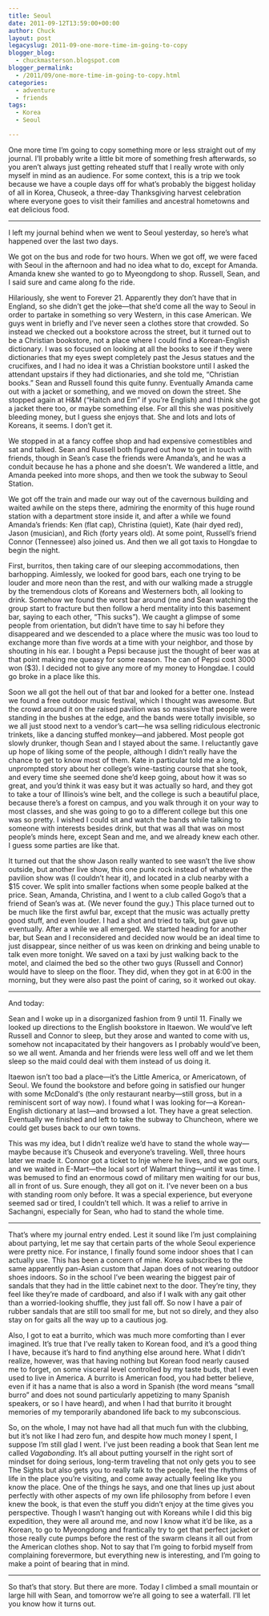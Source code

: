 ```yaml
---
title: Seoul
date: 2011-09-12T13:59:00+00:00
author: Chuck
layout: post
legacyslug: 2011-09-one-more-time-im-going-to-copy
blogger_blog:
  - chuckmasterson.blogspot.com
blogger_permalink:
  - /2011/09/one-more-time-im-going-to-copy.html
categories:
  - adventure
  - friends
tags:
  - Korea
  - Seoul

---
```

One more time I’m going to copy something more or less straight out of my
journal. I’ll probably write a little bit more of something fresh afterwards,
so you aren’t always just getting reheated stuff that I really wrote with only
myself in mind as an audience. For some context, this is a trip we took because
we have a couple days off for what’s probably the biggest holiday of all in
Korea, Chuseok, a three-day Thanksgiving harvest celebration where everyone
goes to visit their families and ancestral hometowns and eat delicious food. 

* * *

I left my journal behind when we went to Seoul yesterday, so here’s what
happened over the last two days.

We got on the bus and rode for two hours. When we got off, we were faced with
Seoul in the afternoon and had no idea what to do, except for Amanda. Amanda
knew she wanted to go to Myeongdong to shop. Russell, Sean, and I said sure and
came along fo the ride.

Hilariously, she went to Forever 21. Apparently they don’t have that in
England, so she didn’t get the joke—that she’d come all the way to Seoul in
order to partake in something so very Western, in this case American. We guys
went in briefly and I’ve never seen a clothes store that crowded. So instead we
checked out a bookstore across the street, but it turned out to be a Christian
bookstore, not a place where I could find a Korean-English dictionary. I was so
focused on looking at all the books to see if they were dictionaries that my
eyes swept completely past the Jesus statues and the crucifixes, and I had no
idea it was a Christian bookstore until I asked the attendant upstairs if they
had dictionaries, and she told me, “Christian books.” Sean and Russell found
this quite funny. Eventually Amanda came out with a jacket or something, and we
moved on down the street. She stopped again at H&M (“Haitch and Em” if you’re
English) and I think she got a jacket there too, or maybe something else. For
all this she was positively bleeding money, but I guess she enjoys that. She
and lots and lots of Koreans, it seems. I don’t get it.

We stopped in at a fancy coffee shop and had expensive comestibles and sat and
talked. Sean and Russell both figured out how to get in touch with friends,
though in Sean’s case the friends were Amanda’s, and he was a conduit because
he has a phone and she doesn’t. We wandered a little, and Amanda peeked into
more shops, and then we took the subway to Seoul Station.

We got off the train and made our way out of the cavernous building and waited
awhile on the steps there, admiring the enormity of this huge round station
with a department store inside it, and after a while we found Amanda’s friends:
Ken (flat cap), Christina (quiet), Kate (hair dyed red), Jason (musician), and
Rich (forty years old). At some point, Russell’s friend Connor (Tennessee) also
joined us. And then we all got taxis to Hongdae to begin the night.

First, burritos, then taking care of our sleeping accommodations, then
barhopping. Aimlessly, we looked for good bars, each one trying to be louder
and more neon than the rest, and with our walking made a struggle by the
tremendous clots of Koreans and Westerners both, all looking to drink. Somehow
we found the worst bar around (me and Sean watching the group start to fracture
but then follow a herd mentality into this basement bar, saying to each other,
“This sucks”). We caught a glimpse of some people from orientation, but didn’t
have time to say hi before they disappeared and we descended to a place where
the music was too loud to exchange more than five words at a time with your
neighbor, and those by shouting in his ear. I bought a Pepsi because just the
thought of beer was at that point making me queasy for some reason. The can of
Pepsi cost 3000 won ($3). I decided not to give any more of my money to
Hongdae. I could go broke in a place like this.

Soon we all got the hell out of that bar and looked for a better one. Instead
we found a free outdoor music festival, which I thought was awesome. But the
crowd around it on the raised pavilion was so massive that people were standing
in the bushes at the edge, and the bands were totally invisible, so we all just
stood next to a vendor’s cart—he wsa selling ridiculous electronic trinkets,
like a dancing stuffed monkey—and jabbered. Most people got slowly drunker,
though Sean and I stayed about the same. I reluctantly gave up hope of liking
some of the people, although I didn’t really have the chance to get to know
most of them. Kate in particular told me a long, unprompted story about her
college’s wine-tasting course that she took, and every time she seemed done
she’d keep going, about how it was so great, and you’d think it was easy but it
was actually so hard, and they got to take a tour of Illinois’s wine belt, and
the college is such a beautiful place, because there’s a forest on campus, and
you walk through it on your way to most classes, and she was going to go to a
different college but this one was so pretty. I wished I could sit and watch
the bands while talking to someone with interests besides drink, but that was
all that was on most people’s minds here, except Sean and me, and we already
knew each other. I guess some parties are like that.

It turned out that the show Jason really wanted to see wasn’t the live show
outside, but another live show, this one punk rock instead of whatever the
pavilion show was (I couldn’t hear it), and located in a club nearby with a $15
cover. We split into smaller factions when some people balked at the price.
Sean, Amanda, Christina, and I went to a club called Gogo’s that a friend of
Sean’s was at. (We never found the guy.) This place turned out to be much like
the first awful bar, except that the music was actually pretty good stuff, and
even louder. I had a shot and tried to talk, but gave up eventually. After a
while we all emerged. We started heading for another bar, but Sean and I
reconsidered and decided now would be an ideal time to just disappear, since
neither of us was keen on drinking and being unable to talk even more tonight.
We saved on a taxi by just walking back to the motel, and claimed the bed so
the other two guys (Russell and Connor) would have to sleep on the floor. They
did, when they got in at 6:00 in the morning, but they were also past the point
of caring, so it worked out okay.

* * *

And today:

Sean and I woke up in a disorganized fashion from 9 until 11. Finally we looked
up directions to the English bookstore in Itaewon. We would’ve left Russell and
Connor to sleep, but they arose and wanted to come with us, somehow not
incapacitated by their hangovers as I probably would’ve been, so we all went.
Amanda and her friends were less well off and we let them sleep so the maid
could deal with them instead of us doing it.

Itaewon isn’t too bad a place—it’s the Little America, or Americatown, of
Seoul. We found the bookstore and before going in satisfied our hunger with
some McDonald‘s (the only restaurant nearby—still gross, but in a reminiscent
sort of way now). I found what I was looking for—a Korean-English dictionary at
last—and browsed a lot. They have a great selection. Eventually we finished and
left to take the subway to Chuncheon, where we could get buses back to our own
towns.

This was my idea, but I didn’t realize we’d have to stand the whole way—maybe
because it’s Chuseok and everyone’s traveling. Well, three hours later we made
it. Connor got a ticket to Inje where he lives, and we got ours, and we waited
in E-Mart—the local sort of Walmart thing—until it was time. I was bemused to
find an enormous cowd of military men waiting for our bus, all in front of us.
Sure enough, they all got on it. I’ve never been on a bus with standing room
only before. It was a special experience, but everyone seemed sad or tired, I
couldn’t tell which. It was a relief to arrive in Sachangni, especially for
Sean, who had to stand the whole time.

* * *

That’s where my journal entry ended. Lest it sound like I’m just complaining
about partying, let me say that certain parts of the whole Seoul experience
were pretty nice. For instance, I finally found some indoor shoes that I can
actually use. This has been a concern of mine. Korea subscribes to the same
apparently pan-Asian custom that Japan does of not wearing outdoor shoes
indoors. So in the school I’ve been wearing the biggest pair of sandals that
they had in the little cabinet next to the door. They’re tiny, they feel like
they’re made of cardboard, and also if I walk with any gait other than a
worried-looking shuffle, they just fall off. So now I have a pair of rubber
sandals that are still too small for me, but not so direly, and they also stay
on for gaits all the way up to a cautious jog.

Also, I got to eat a burrito, which was much more comforting than I ever
imagined. It’s true that I’ve really taken to Korean food, and it’s a good
thing I have, because it’s hard to find anything else around here. What I
didn’t realize, however, was that having nothing but Korean food nearly caused
me to forget, on some visceral level controlled by my taste buds, that I even
used to live in America. A burrito is American food, you had better believe,
even if it has a name that is also a word in Spanish (the word means “small
burro” and does not sound particularly appetizing to many Spanish speakers, or
so I have heard), and when I had that burrito it brought memories of my
temporarily abandoned life back to my subconscious.

So, on the whole, I may not have had all that much fun with the clubbing, but
it’s not like I had zero fun, and despite how much money I spent, I suppose I’m
still glad I went. I’ve just been reading a book that Sean lent me called
*Vagabonding*. It’s all about putting yourself in the right sort of
mindset for doing serious, long-term traveling that not only gets you to see
The Sights but also gets you to really talk to the people, feel the rhythms of
life in the place you’re visiting, and come away actually feeling like you know
the place. One of the things he says, and one that lines up just about
perfectly with other aspects of my own life philosophy from before I even knew
the book, is that even the stuff you didn’t enjoy at the time gives you
perspective. Though I wasn’t hanging out with Koreans while I did this big
expedition, they were all around me, and now I know what it’d be like, as a
Korean, to go to Myeongdong and frantically try to get that perfect jacket or
those really cute pumps before the rest of the swarm cleans it all out from the
American clothes shop. Not to say that I’m going to forbid myself from
complaining forevermore, but everything new is interesting, and I’m going to
make a point of bearing that in mind.

* * *

So that’s that story. But there are more. Today I climbed a small mountain or
large hill with Sean, and tomorrow we’re all going to see a waterfall. I’ll let
you know how it turns out.


